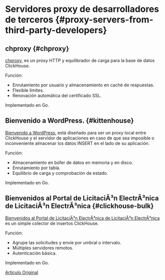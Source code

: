 # Servidores proxy de desarrolladores de terceros {#proxy-servers-from-third-party-developers}

## chproxy {#chproxy}

[chproxy](https://github.com/Vertamedia/chproxy), es un proxy HTTP y equilibrador de carga para la base de datos ClickHouse.

Función:

-   Enrutamiento por usuario y almacenamiento en caché de respuestas.
-   Flexible límites.
-   Renovación automática del certificado SSL.

Implementado en Go.

## Bienvenido a WordPress. {#kittenhouse}

[Bienvenido a WordPress.](https://github.com/VKCOM/kittenhouse) está diseñado para ser un proxy local entre ClickHouse y el servidor de aplicaciones en caso de que sea imposible o inconveniente almacenar los datos INSERT en el lado de su aplicación.

Función:

-   Almacenamiento en búfer de datos en memoria y en disco.
-   Enrutamiento por tabla.
-   Equilibrio de carga y comprobación de estado.

Implementado en Go.

## Bienvenidos al Portal de LicitaciÃ³n ElectrÃ³nica de LicitaciÃ³n ElectrÃ³nica {#clickhouse-bulk}

[Bienvenidos al Portal de LicitaciÃ³n ElectrÃ³nica de LicitaciÃ³n ElectrÃ³nica](https://github.com/nikepan/clickhouse-bulk) es un simple colector de insertos ClickHouse.

Función:

-   Agrupe las solicitudes y envíe por umbral o intervalo.
-   Múltiples servidores remotos.
-   Autenticación básica.

Implementado en Go.

[Artículo Original](https://clickhouse.tech/docs/es/interfaces/third-party/proxy/) <!--hide-->
